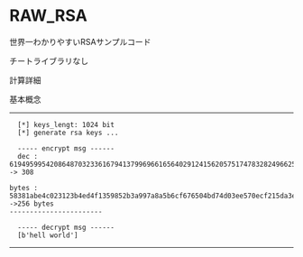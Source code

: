# RAW_RSA

世界一わかりやすいRSAサンプルコード

チートライブラリなし　

計算詳細

基本概念


-----------------

      [*] keys_lengt: 1024 bit
      [*] generate rsa keys ...

      ----- encrypt msg ------ 
      dec :     61949599542086487032336167941379969661656402912415620575174783282496625461229579450638128255935703622638173646081281648789775231537540888124643593420540918664837804448881598435824028900198319310033656685908419254066844597788625695405473444714096576478251345370995048445404005644226255393813838566618713784084 -> 308 

    bytes : 58381abe4c023123b4ed4f1359852b3a997a8a5b6cf676504bd74d03ee570ecf215da3e9ca73f5a91298d9f9e8f27f744309a79aefea223b9450990836d3fd51cd7191cc1bdd1e164faec6e82d1a70a683a44b6542360ef2399a9b2f7653677b2d166a91e5e15ac38870ac7833cfcdeb67b59d5a1bedbb129d26cde620237f14 ->256 bytes
    ----------------------- 

      ----- decrypt msg ------ 
      [b'hell world']
-----------------------
